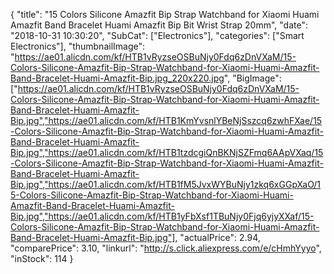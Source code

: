{
	"title": "15 Colors Silicone Amazfit Bip Strap Watchband for Xiaomi Huami Amazfit Band Bracelet Huami Amazfit Bip Bit Wrist Strap 20mm",
	"date": "2018-10-31 10:30:20",
	"SubCat": ["Electronics"],
	"categories": ["Smart Electronics"],
	"thumbnailImage": "https://ae01.alicdn.com/kf/HTB1vRyzseOSBuNjy0Fdq6zDnVXaM/15-Colors-Silicone-Amazfit-Bip-Strap-Watchband-for-Xiaomi-Huami-Amazfit-Band-Bracelet-Huami-Amazfit-Bip.jpg_220x220.jpg",
	"BigImage": ["https://ae01.alicdn.com/kf/HTB1vRyzseOSBuNjy0Fdq6zDnVXaM/15-Colors-Silicone-Amazfit-Bip-Strap-Watchband-for-Xiaomi-Huami-Amazfit-Band-Bracelet-Huami-Amazfit-Bip.jpg","https://ae01.alicdn.com/kf/HTB1KmYvsnlYBeNjSszcq6zwhFXae/15-Colors-Silicone-Amazfit-Bip-Strap-Watchband-for-Xiaomi-Huami-Amazfit-Band-Bracelet-Huami-Amazfit-Bip.jpg","https://ae01.alicdn.com/kf/HTB1tzdcgiQnBKNjSZFmq6AApVXaq/15-Colors-Silicone-Amazfit-Bip-Strap-Watchband-for-Xiaomi-Huami-Amazfit-Band-Bracelet-Huami-Amazfit-Bip.jpg","https://ae01.alicdn.com/kf/HTB1fM5JvxWYBuNjy1zkq6xGGpXaO/15-Colors-Silicone-Amazfit-Bip-Strap-Watchband-for-Xiaomi-Huami-Amazfit-Band-Bracelet-Huami-Amazfit-Bip.jpg","https://ae01.alicdn.com/kf/HTB1yFbXsf1TBuNjy0Fjq6yjyXXaf/15-Colors-Silicone-Amazfit-Bip-Strap-Watchband-for-Xiaomi-Huami-Amazfit-Band-Bracelet-Huami-Amazfit-Bip.jpg"],
	"actualPrice": 2.94,
	"comparePrice": 3.10,
	"linkurl": "http://s.click.aliexpress.com/e/cHmhYyyo",
	"inStock": 114
}
